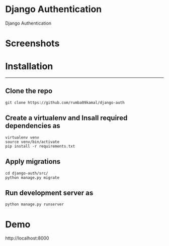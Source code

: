 # Django Authentication
Django Authentication

# Screenshots

# Installation
---
## Clone the repo
```
git clone https://github.com/rumba09kamal/django-auth
```
## Create a virtualenv and Insall required dependencies as
```
virtualenv venv
source venv/bin/activate
pip install -r requirements.txt
```
## Apply migrations
```
cd django-auth/src/
python manage.py migrate
```

## Run development server as
```
python manage.py runserver
```

# Demo
http://localhost:8000

